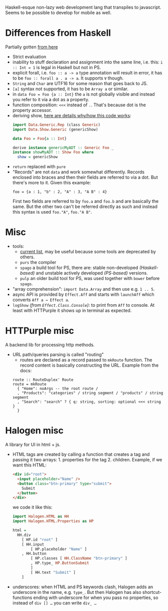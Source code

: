 Haskell-esque non-lazy web development lang that transpiles to javascript. Seems to be possible to develop for mobile as well.

# Differences from Haskell

Partially gotten [from here](https://github.com/purescript/documentation/blob/master/language/Differences-from-Haskell.md)

* Strict evaluation
* inability to stuff declaration and assignment into the same line, i.e. this: `i :: Int = 1` is legal in Haskell but not in PS.
* explicit forall, i.e. `foo :: a -> a` type annotation will result in error, it has to be `foo :: forall a . a -> a`. It supports `∀` though.
* `String` and `Char` are UTF16 for some reason that goes back to JS.
* `[a]` syntax not supported, it has to be `Array a` or similar.
* in `data Foo = Foo {a :: Int}` the `a` is not globally visible and instead you refer to it via a dot as a property.
* function composition: `<<<` instead of `.`. That's because dot is the property accessor.
* deriving show, [here are details why/how this code works](https://github.com/purescript/documentation/blob/master/guides/Type-Class-Deriving.md#deriving-from-generic):
  ```haskell
  import Data.Generic.Rep (class Generic)
  import Data.Show.Generic (genericShow)

  data Foo = Foo{a :: Int}

  derive instance genericMyADT :: Generic Foo _
  instance showMyADT :: Show Foo where
    show = genericShow
  ```
* `return` replaced with `pure`
* "Records" are not `data` and work somewhat differently. Records enclosed into braces and then their fields are referred to via a dot. But there's more to it. Given this example:
  ```
  foo = {a : 1, "b" : 2, "A" : 3, "A B" : 4}
  ```
  First two fields are referred to by `foo.a` and `foo.b` and are basically the same. But the other two can't be referred directly as such and instead this syntax is used `foo."A"`, `foo."A B"`.

# Misc

* tools:
  * [current list](https://github.com/purescript/documentation/blob/master/ecosystem/Editor-and-tool-support.md#editor-support), may be useful because some tools are deprecated by others.
  * `purs` the compiler
  * `spago` a build tool for PS, there are: stable non-developed *(Haskell-based)* and unstable actively developed *(PS-based)* versions.
  * `pulp` an older build tool for PS, was used together with `bower` before `spago`.
* "array comprehension": `import Data.Array` and then use e.g. `1 .. 5`.
* async API is provided by `Effect.Aff` and starts with `launchAff` which converts `Aff a → Effect a`.
* `logShow` *(from `Effect.Class.Console`)*: to print from `Aff` to console. At least with HTTPurple it shows up in terminal as expected.

# HTTPurple misc

A backend lib for processing http methods.

* URL path/queries parsing is called "routing"
  * routes are declared as a record passed to `mkRoute` function. The record content is basically constructing the URL. Example from the docs:
  ```
  route :: RouteDuplex' Route
  route = mkRoute
    { "Home": noArgs -- the root route /
    , "Products": "categories" / string segment / "products" / string segment
    , "Search": "search" ? { q: string, sorting: optional <<< string }
    }
  ```

# Halogen misc

A library for UI in html + js.

* HTML tags are created by calling a function that creates a tag and passing it two arrays: 1. properties for the tag 2. children. Example, if we want this HTML:
  ```html
  <div id="root">
    <input placeholder="Name" />
    <button class="btn-primary" type="submit">
      Submit
    </button>
  </div>
  ```

  we code it like this:

  ```haskell
  import Halogen.HTML as HH
  import Halogen.HTML.Properties as HP

  html =
    HH.div
      [ HP.id "root" ]
      [ HH.input
          [ HP.placeholder "Name" ]
      , HH.button
          [ HP.classes [ HH.ClassName "btn-primary" ]
          , HP.type_ HP.ButtonSubmit
          ]
          [ HH.text "Submit" ]
      ]
  ```
* underscores: when HTML and PS keywords clash, Halogen adds an underscore in the name, e.g. `type_`. But then Halogen has also shortcut-functions ending with underscore for when you pass no properties, so instead of `div [] …` you can write `div_ …`
